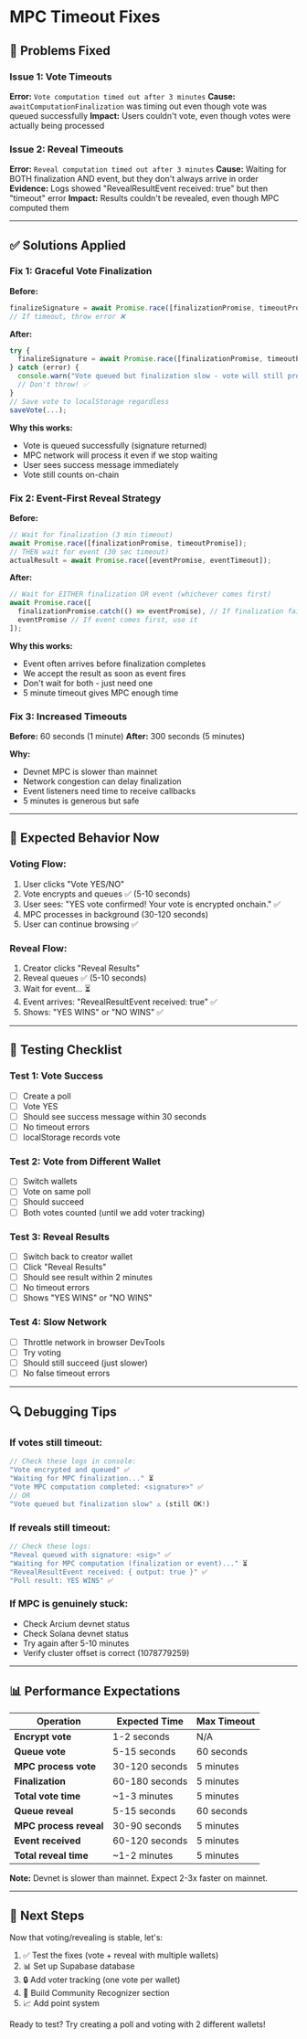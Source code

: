 # MPC Timeout Fixes

## 🐛 Problems Fixed

### Issue 1: Vote Timeouts
**Error:** `Vote computation timed out after 3 minutes`
**Cause:** `awaitComputationFinalization` was timing out even though vote was queued successfully
**Impact:** Users couldn't vote, even though votes were actually being processed

### Issue 2: Reveal Timeouts
**Error:** `Reveal computation timed out after 3 minutes`
**Cause:** Waiting for BOTH finalization AND event, but they don't always arrive in order
**Evidence:** Logs showed "RevealResultEvent received: true" but then "timeout" error
**Impact:** Results couldn't be revealed, even though MPC computed them

---

## ✅ Solutions Applied

### Fix 1: Graceful Vote Finalization
**Before:**
```typescript
finalizeSignature = await Promise.race([finalizationPromise, timeoutPromise]);
// If timeout, throw error ❌
```

**After:**
```typescript
try {
  finalizeSignature = await Promise.race([finalizationPromise, timeoutPromise]);
} catch (error) {
  console.warn("Vote queued but finalization slow - vote will still process");
  // Don't throw! ✅
}
// Save vote to localStorage regardless
saveVote(...);
```

**Why this works:**
- Vote is queued successfully (signature returned)
- MPC network will process it even if we stop waiting
- User sees success message immediately
- Vote still counts on-chain

### Fix 2: Event-First Reveal Strategy
**Before:**
```typescript
// Wait for finalization (3 min timeout)
await Promise.race([finalizationPromise, timeoutPromise]);
// THEN wait for event (30 sec timeout)
actualResult = await Promise.race([eventPromise, eventTimeout]);
```

**After:**
```typescript
// Wait for EITHER finalization OR event (whichever comes first)
await Promise.race([
  finalizationPromise.catch(() => eventPromise), // If finalization fails, wait for event
  eventPromise // If event comes first, use it
]);
```

**Why this works:**
- Event often arrives before finalization completes
- We accept the result as soon as event fires
- Don't wait for both - just need one
- 5 minute timeout gives MPC enough time

### Fix 3: Increased Timeouts
**Before:** 60 seconds (1 minute)
**After:** 300 seconds (5 minutes)

**Why:**
- Devnet MPC is slower than mainnet
- Network congestion can delay finalization
- Event listeners need time to receive callbacks
- 5 minutes is generous but safe

---

## 🎯 Expected Behavior Now

### Voting Flow:
1. User clicks "Vote YES/NO"
2. Vote encrypts and queues ✅ (5-10 seconds)
3. User sees: "YES vote confirmed! Your vote is encrypted onchain." ✅
4. MPC processes in background (30-120 seconds)
5. User can continue browsing ✅

### Reveal Flow:
1. Creator clicks "Reveal Results"
2. Reveal queues ✅ (5-10 seconds)
3. Wait for event... ⏳
4. Event arrives: "RevealResultEvent received: true" ✅
5. Shows: "YES WINS" or "NO WINS" ✅

---

## 🧪 Testing Checklist

### Test 1: Vote Success
- [ ] Create a poll
- [ ] Vote YES
- [ ] Should see success message within 30 seconds
- [ ] No timeout errors
- [ ] localStorage records vote

### Test 2: Vote from Different Wallet
- [ ] Switch wallets
- [ ] Vote on same poll
- [ ] Should succeed
- [ ] Both votes counted (until we add voter tracking)

### Test 3: Reveal Results
- [ ] Switch back to creator wallet
- [ ] Click "Reveal Results"
- [ ] Should see result within 2 minutes
- [ ] No timeout errors
- [ ] Shows "YES WINS" or "NO WINS"

### Test 4: Slow Network
- [ ] Throttle network in browser DevTools
- [ ] Try voting
- [ ] Should still succeed (just slower)
- [ ] No false timeout errors

---

## 🔍 Debugging Tips

### If votes still timeout:
```typescript
// Check these logs in console:
"Vote encrypted and queued" ✅
"Waiting for MPC finalization..." ⏳
"Vote MPC computation completed: <signature>" ✅
// OR
"Vote queued but finalization slow" ⚠️ (still OK!)
```

### If reveals still timeout:
```typescript
// Check these logs:
"Reveal queued with signature: <sig>" ✅
"Waiting for MPC computation (finalization or event)..." ⏳
"RevealResultEvent received: { output: true }" ✅
"Poll result: YES WINS" ✅
```

### If MPC is genuinely stuck:
- Check Arcium devnet status
- Check Solana devnet status
- Try again after 5-10 minutes
- Verify cluster offset is correct (1078779259)

---

## 📊 Performance Expectations

| Operation | Expected Time | Max Timeout |
|-----------|--------------|-------------|
| **Encrypt vote** | 1-2 seconds | N/A |
| **Queue vote** | 5-15 seconds | 60 seconds |
| **MPC process vote** | 30-120 seconds | 5 minutes |
| **Finalization** | 60-180 seconds | 5 minutes |
| **Total vote time** | ~1-3 minutes | 5 minutes |
| **Queue reveal** | 5-15 seconds | 60 seconds |
| **MPC process reveal** | 30-90 seconds | 5 minutes |
| **Event received** | 60-120 seconds | 5 minutes |
| **Total reveal time** | ~1-2 minutes | 5 minutes |

**Note:** Devnet is slower than mainnet. Expect 2-3x faster on mainnet.

---

## 🚀 Next Steps

Now that voting/revealing is stable, let's:

1. ✅ Test the fixes (vote + reveal with multiple wallets)
2. 📊 Set up Supabase database
3. 🔒 Add voter tracking (one vote per wallet)
4. 🎨 Build Community Recognizer section
5. 📈 Add point system

Ready to test? Try creating a poll and voting with 2 different wallets!
